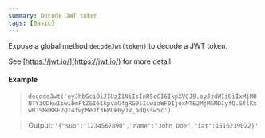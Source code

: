 ```yaml
---
summary: Decode JWT token
tags: [Basic]
---
```


Expose a global method `decodeJwt(token)` to decode a JWT token.

See [https://jwt.io/](https://jwt.io/) for more detail

#### Example
> `decodeJwt('eyJhbGciOiJIUzI1NiIsInR5cCI6IkpXVCJ9.eyJzdWIiOiIxMjM0NTY3ODkwIiwibmFtZSI6IkpvaG4gRG9lIiwiaWF0IjoxNTE2MjM5MDIyfQ.SflKxwRJSMeKKF2QT4fwpMeJf36POk6yJV_adQssw5c')`

> Output: `'{"sub":"1234567890","name":"John Doe","iat":1516239022}'`
